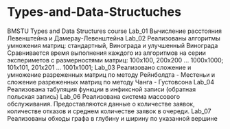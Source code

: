 # Types-and-Data-Structuches
BMSTU Types and Data Structures course
Lab_01
	Вычисление расстояния Левенштейна и Дамерау-Левенштейна
Lab_02
	Реализованы алгоритмы умножения матриц: стандартный, Винограда и улучшенный Винограда
	Сравнивается время выполнения каждого из алгоритмов на серии экспериметов с размерностями матриц:
	100х100, 200х200 ... 1000х1000;
	101x101, 201x201 ... 1001x1001;
Lab_03
	Реализовано сложение и умножение разреженных матриц по методу Рейнболдта - Местеньи и 
	сложение разреженных матриц по методу Чанга - Густовсона
Lab_04
	Реализована табуляция функции в инфиксной записи (обратная польская запись)
Lab_06
	Реализована система массового обслуживания.
	Предоставляются данные о количестве заявок, количестве отказов и среднем количестве
	заявок в очереди.
Lab_07
	Реализованы обходы графа в глубину и ширину по указанной вершине